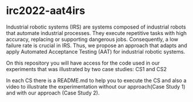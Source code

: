 # irc2022-aat4irs

Industrial robotic systems (IRS) are systems composed of industrial robots that automate industrial processes. They execute repetitive tasks with high accuracy, replacing or
supporting dangerous jobs. Consequently, a low failure rate is crucial in IRS. Thus, we propose an approach that adapts and apply Automated Acceptance Testing (AAT) 
for industrial robotic systems.

On this repository you will have access for the code used in our experiments that was illustrated by two case studies: CS1 and CS2

In each CS there is a README.md to help you to execute the CS and also a video to illustrate the experimentation without our approach(Case Study 1) and 
with our approach (Case Study 2).
